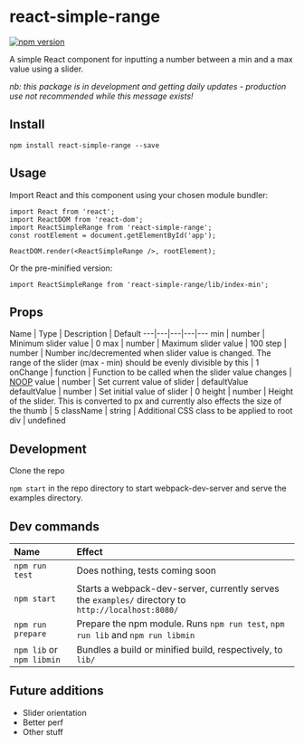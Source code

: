 # react-simple-range

[![npm version](https://badge.fury.io/js/react-simple-range.svg)](https://badge.fury.io/js/react-simple-range)

A simple React component for inputting a number between a min and a max value using a slider.

_nb: this package is in development and getting daily updates - production use not recommended while this message exists!_

## Install

```npm install react-simple-range --save```

## Usage

Import React and this component using your chosen module bundler:

```
import React from 'react';
import ReactDOM from 'react-dom';
import ReactSimpleRange from 'react-simple-range';
const rootElement = document.getElementById('app');

ReactDOM.render(<ReactSimpleRange />, rootElement);
```

Or the pre-minified version:
```
import ReactSimpleRange from 'react-simple-range/lib/index-min';
```

## Props

Name | Type | Description | Default
---|---|---|---|---
min | number | Minimum slider value | 0
max | number | Maximum slider value | 100
step | number | Number inc/decremented when slider value is changed. The range of the slider (max - min) should be evenly divisible by this | 1
onChange | function | Function to be called when the slider value changes | [NOOP](https://en.wikipedia.org/wiki/NOP)
value | number | Set current value of slider | defaultValue
defaultValue | number | Set initial value of slider | 0
height | number | Height of the slider. This is converted to px and currently also effects the size of the thumb | 5
className | string | Additional CSS class to be applied to root div | undefined

## Development

Clone the repo

```npm start``` in the repo directory to start webpack-dev-server and serve the examples directory.

## Dev commands

Name | Effect
:---|:---
`npm run test` | Does nothing, tests coming soon
`npm start` | Starts a webpack-dev-server, currently serves the `examples/` directory to `http://localhost:8080/`
`npm run prepare` | Prepare the npm module. Runs `npm run test`, `npm run lib` and `npm run libmin`
`npm lib` or `npm libmin` | Bundles a build or minified build, respectively, to `lib/`

## Future additions

- Slider orientation
- Better perf
- Other stuff
